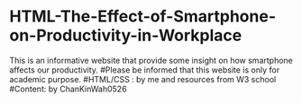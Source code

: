 # HTML-The-Effect-of-Smartphone-on-Productivity-in-Workplace
This is an informative website that provide some insight on how smartphone affects our productivity.
#Please be informed that this website is only for academic purpose.
#HTML/CSS : by me and resources from W3 school
#Content: by ChanKinWah0526
